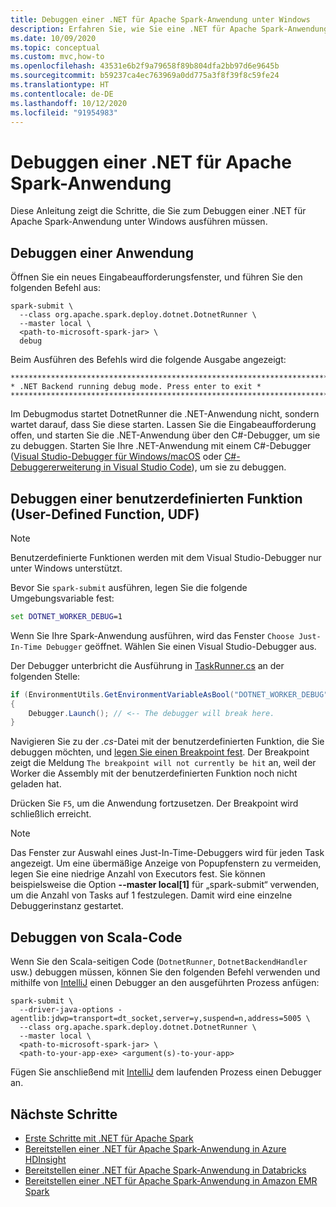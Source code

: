 ```yaml
---
title: Debuggen einer .NET für Apache Spark-Anwendung unter Windows
description: Erfahren Sie, wie Sie eine .NET für Apache Spark-Anwendung unter Windows debuggen.
ms.date: 10/09/2020
ms.topic: conceptual
ms.custom: mvc,how-to
ms.openlocfilehash: 43531e6b2f9a79658f89b804dfa2bb97d6e9645b
ms.sourcegitcommit: b59237ca4ec763969a0dd775a3f8f39f8c59fe24
ms.translationtype: HT
ms.contentlocale: de-DE
ms.lasthandoff: 10/12/2020
ms.locfileid: "91954983"
---
```

# <a name="debug-a-net-for-apache-spark-application"></a>Debuggen einer .NET für Apache Spark-Anwendung

Diese Anleitung zeigt die Schritte, die Sie zum Debuggen einer .NET für Apache Spark-Anwendung unter Windows ausführen müssen.

## <a name="debug-your-application"></a>Debuggen einer Anwendung

Öffnen Sie ein neues Eingabeaufforderungsfenster, und führen Sie den folgenden Befehl aus:

```shell
spark-submit \
  --class org.apache.spark.deploy.dotnet.DotnetRunner \
  --master local \
  <path-to-microsoft-spark-jar> \
  debug
```

Beim Ausführen des Befehls wird die folgende Ausgabe angezeigt:

```console
***********************************************************************
* .NET Backend running debug mode. Press enter to exit *
***********************************************************************
```

Im Debugmodus startet DotnetRunner die .NET-Anwendung nicht, sondern wartet darauf, dass Sie diese starten. Lassen Sie die Eingabeaufforderung offen, und starten Sie die .NET-Anwendung über den C#-Debugger, um sie zu debuggen. Starten Sie Ihre .NET-Anwendung mit einem C#-Debugger ([Visual Studio-Debugger für Windows/macOS](https://visualstudio.microsoft.com/vs/) oder [C#-Debuggererweiterung in Visual Studio Code](https://code.visualstudio.com/Docs/editor/debugging)), um sie zu debuggen.

## <a name="debug-a-user-defined-function-udf"></a>Debuggen einer benutzerdefinierten Funktion (User-Defined Function, UDF)

> [!NOTE]
> Benutzerdefinierte Funktionen werden mit dem Visual Studio-Debugger nur unter Windows unterstützt.

Bevor Sie `spark-submit` ausführen, legen Sie die folgende Umgebungsvariable fest:

```bat
set DOTNET_WORKER_DEBUG=1
```

Wenn Sie Ihre Spark-Anwendung ausführen, wird das Fenster `Choose Just-In-Time Debugger` geöffnet. Wählen Sie einen Visual Studio-Debugger aus.

Der Debugger unterbricht die Ausführung in [TaskRunner.cs](https://github.com/dotnet/spark/blob/5e9c08b430b4bc56b5f42252c4b73437377afaed/src/csharp/Microsoft.Spark.Worker/TaskRunner.cs#L52) an der folgenden Stelle:

```csharp
if (EnvironmentUtils.GetEnvironmentVariableAsBool("DOTNET_WORKER_DEBUG"))
{
    Debugger.Launch(); // <-- The debugger will break here.
}
```

Navigieren Sie zu der *.cs*-Datei mit der benutzerdefinierten Funktion, die Sie debuggen möchten, und [legen Sie einen Breakpoint fest](/visualstudio/debugger/using-breakpoints?view=vs-2019). Der Breakpoint zeigt die Meldung `The breakpoint will not currently be hit` an, weil der Worker die Assembly mit der benutzerdefinierten Funktion noch nicht geladen hat.

Drücken Sie `F5`, um die Anwendung fortzusetzen. Der Breakpoint wird schließlich erreicht.

> [!NOTE]
> Das Fenster zur Auswahl eines Just-In-Time-Debuggers wird für jeden Task angezeigt. Um eine übermäßige Anzeige von Popupfenstern zu vermeiden, legen Sie eine niedrige Anzahl von Executors fest. Sie können beispielsweise die Option **--master local[1]** für „spark-submit“ verwenden, um die Anzahl von Tasks auf 1 festzulegen. Damit wird eine einzelne Debuggerinstanz gestartet.

## <a name="debug-scala-code"></a>Debuggen von Scala-Code

Wenn Sie den Scala-seitigen Code (`DotnetRunner`, `DotnetBackendHandler` usw.) debuggen müssen, können Sie den folgenden Befehl verwenden und mithilfe von [IntelliJ](https://www.jetbrains.com/help/idea/attaching-to-local-process.html) einen Debugger an den ausgeführten Prozess anfügen:

```shell
spark-submit \
  --driver-java-options -agentlib:jdwp=transport=dt_socket,server=y,suspend=n,address=5005 \
  --class org.apache.spark.deploy.dotnet.DotnetRunner \
  --master local \
  <path-to-microsoft-spark-jar> \
  <path-to-your-app-exe> <argument(s)-to-your-app>
```

Fügen Sie anschließend mit [IntelliJ](https://www.jetbrains.com/help/idea/attaching-to-local-process.html) dem laufenden Prozess einen Debugger an.

## <a name="next-steps"></a>Nächste Schritte

* [Erste Schritte mit .NET für Apache Spark](../tutorials/get-started.md)
* [Bereitstellen einer .NET für Apache Spark-Anwendung in Azure HDInsight](../tutorials/hdinsight-deployment.md)
* [Bereitstellen einer .NET für Apache Spark-Anwendung in Databricks](../tutorials/databricks-deployment.md)
* [Bereitstellen einer .NET für Apache Spark-Anwendung in Amazon EMR Spark](../tutorials/amazon-emr-spark-deployment.md)
